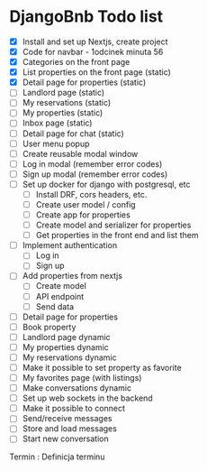 # DjangoBnb Todo list

- [x] Install and set up Nextjs, create project
- [x] Code for navbar - 1odcinek minuta 56
- [x] Categories on the front page
- [x] List properties on the front page (static)
- [x] Detail page for properties (static)
- [ ] Landlord page (static)
- [ ] My reservations (static)
- [ ] My properties (static)
- [ ] Inbox page (static)
- [ ] Detail page for chat (static)
- [ ] User menu popup
- [ ] Create reusable modal window
- [ ] Log in modal (remember error codes)
- [ ] Sign up modal (remember error codes)
- [ ] Set up docker for django with postgresql, etc
  - [ ] Install DRF, cors headers, etc.
  - [ ] Create user model / config
  - [ ] Create app for properties
  - [ ] Create model and serializer for properties
  - [ ] Get properties in the front end and list them
- [ ] Implement authentication
  - [ ] Log in
  - [ ] Sign up
- [ ] Add properties from nextjs
  - [ ] Create model
  - [ ] API endpoint
  - [ ] Send data
- [ ] Detail page for properties
- [ ] Book property
- [ ] Landlord page dynamic
- [ ] My properties dynamic
- [ ] My reservations dynamic
- [ ] Make it possible to set property as favorite
- [ ] My favorites page (with listings)
- [ ] Make conversations dynamic
- [ ] Set up web sockets in the backend
- [ ] Make it possible to connect
- [ ] Send/receive messages
- [ ] Store and load messages
- [ ] Start new conversation

Termin
: Definicja terminu
